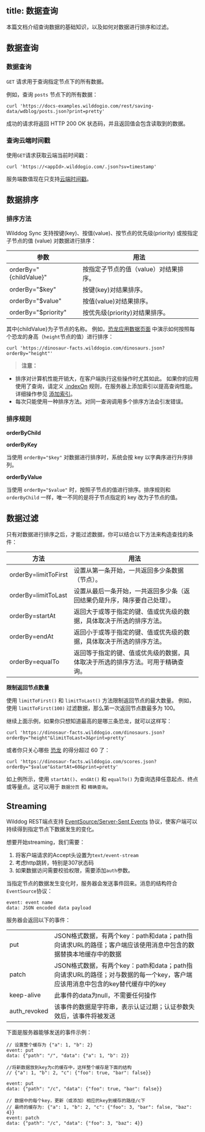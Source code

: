 
title:  数据查询
---

本篇文档介绍查询数据的基础知识，以及如何对数据进行排序和过滤。

## 数据查询

### 数据查询

`GET` 请求用于查询指定节点下的所有数据。

例如，查询 `posts` 节点下的所有数据：
```
curl 'https://docs-examples.wilddogio.com/rest/saving-data/wdblog/posts.json?print=pretty'
```

成功的请求将返回 HTTP 200 OK 状态码，并且返回值会包含读取到的数据。

### 查询云端时间戳

使用`GET`请求获取云端当前时间戳：

```
curl 'https://<appId>.wilddogio.com/.json?sv=timestamp'

```

服务端数值现在只支持[云端时间戳](http://baike.baidu.com/link?url=VQMFk3ej6ORZFtAhKYF5P6ow_p1XqZ5RgzFHNQFJNgc5U_DCT4nH6MVXkIvSmvO5gLP5DrB7ZsrnZc-2cT5bHa)。

## 数据排序


### 排序方法

Wilddog Sync 支持按键(key)、按值(value)、按节点的优先级(priority) 或按指定子节点的值 (value) 对数据进行排序：

| 参数                     | 用法                    |
| ---------------------- | --------------------- |
| orderBy="{childValue}" | 按指定子节点的值（value）对结果排序。 |
| orderBy="$key"         | 按键(key)对结果排序。         |
| orderBy="$value"       | 按值(value)对结果排序。       |
| orderBy="$priority"    | 按优先级(priority)对结果排序。  |

其中{childValue}为子节点的名称。
例如，[恐龙应用数据页面](https://dinosaur-facts.wilddogio.com) 中演示如何按照每个恐龙的身高（`height`节点的值）进行排序：

```
curl 'https://dinosaur-facts.wilddogio.com/dinosaurs.json?orderBy="height"'
```



>**注意：**  
- 排序对计算机性能开销大，在客户端执行这些操作时尤其如此。 如果你的应用使用了查询，请定义 [.indexOn](/api/sync/rule.html#indexOn) 规则，在服务器上添加索引以提高查询性能。详细操作参见 [添加索引](/guide/sync/rules/guide.html#数据索引)。
- 每次只能使用一种排序方法。对同一查询调用多个排序方法会引发错误。

### 排序规则

**orderByChild**

**orderByKey**

当使用 `orderBy="$key"` 对数据进行排序时，系统会按 key 以字典序进行升序排列。

**orderByValue**

当使用 `orderBy="$value"` 时，按照子节点的值进行排序。排序规则和 `orderByChild` 一样，唯一不同的是将子节点指定的 key 改为子节点的值。


## 数据过滤

只有对数据进行排序之后，才能过滤数据，你可以结合以下方法来构造查找的条件：

| 方法                   | 用法                                      |
| -------------------- | --------------------------------------- |
| orderBy=limitToFirst | 设置从第一条开始，一共返回多少条数据（节点）。                 |
| orderBy=limitToLast  | 设置从最后一条开始，一共返回多少条（返回结果仍是升序，降序要自己处理）。    |
| orderBy=startAt      | 返回大于或等于指定的键、值或优先级的数据，具体取决于所选的排序方法。      |
| orderBy=endAt        | 返回小于或等于指定的键、值或优先级的数据，具体取决于所选的排序方法。      |
| orderBy=equalTo      | 返回等于指定的键、值或优先级的数据，具体取决于所选的排序方法。可用于精确查询。 |

**限制返回节点数量**

使用 `limitToFirst()` 和 `limitToLast()` 方法限制返回节点的最大数量。 例如，使用 `limitToFirst(100)` 过滤数据，那么第一次返回节点数最多为 100。

继续上面示例，如果你只想知道最高的是哪三条恐龙，就可以这样写：

```
curl 'https://dinosaur-facts.wilddogio.com/dinosaurs.json?orderBy="height"&limitToLast=3&print=pretty'

```

或者你只关心哪些 [恐龙](https://dinosaur-facts.wilddogio.com/scores) 的得分超过 60 了：

```
curl 'https://dinosaur-facts.wilddogio.com/scores.json?orderBy="$value"&startAt=60&print=pretty'

```

如上例所示，使用 `startAt()`、`endAt()` 和 `equalTo()` 为查询选择任意起点、终点或等量点。这可以用于 `数据分页` 和 `精确查询`。


## Streaming

Wilddog REST端点支持 [EventSource\/Server-Sent Events](http://www.w3.org/TR/eventsource/) 协议，使客户端可以持续得到指定节点下数据发生的变化。

想要开始streaming，我们需要：

1. 将客户端请求的Accept头设置为`text/event-stream`
2. 考虑http跳转，特别是307状态码
3. 如果数据访问需要校验权限，需要添加`auth`参数。

当指定节点的数据发生变化时，服务器会发送事件回来。消息的结构符合`EventSource`协议：

```
event: event name
data: JSON encoded data payload

```

服务器会返回以下的事件：

|               |                                          |
| :------------ | ---------------------------------------- |
| put           | JSON格式数据，有两个key：path和data；path指向请求URL的路径；客户端应该使用消息中包含的数据替换本地缓存中的数据 |
| patch         | JSON格式数据，有两个key：path和data；path指向请求URL的路径；对与数据的每一个key，客户端应该用消息中包含的key替代缓存中的key |
| keep-alive    | 此事件的data为null，不需要任何操作                    |
| auth\_revoked | 该事件的数据是字符串，表示认证过期；认证参数失效后，该事件将被发送        |

下面是服务器能够发送的事件示例：

```
// 设置整个缓存为 {"a": 1, "b": 2}
event: put
data: {"path": "/", "data": {"a": 1, "b": 2}}

//将新数据放到key为c的缓存中，这样整个缓存是下面的结构
// {"a": 1, "b": 2, "c": {"foo": true, "bar": false}}

event: put
data: {"path": "/c", "data": {"foo": true, "bar": false}}

// 数据中的每个key，更新（或添加）相应的key到缓存的路径/c下
// 最终的缓存为: {"a": 1, "b": 2, "c": {"foo": 3, "bar": false, "baz": 4}}
event: patch
data: {"path": "/c", "data": {"foo": 3, "baz": 4}}

```

